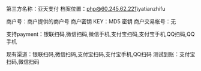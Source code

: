 第三方名称：亚天支付
档案位置：php@60.245.62.221\yatianzhifu

商户号：商户提供的商户号
商户密钥 KEY：MD5 密钥
商户交易帐号：无

支持payment：银联扫码,微信扫码,微信手机,支付宝扫码,支付宝手机,QQ扫码,QQ手机

现有渠道：银联扫码,微信扫码,支付宝扫码,支付宝手机,QQ扫码
测试到账：支付宝扫码,微信扫码